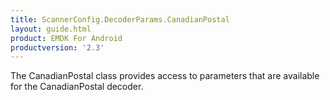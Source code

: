 ```yaml
---
title: ScannerConfig.DecoderParams.CanadianPostal
layout: guide.html
product: EMDK For Android
productversion: '2.3'
---
```


The CanadianPostal class provides access to parameters that are
 available for the CanadianPostal decoder.













